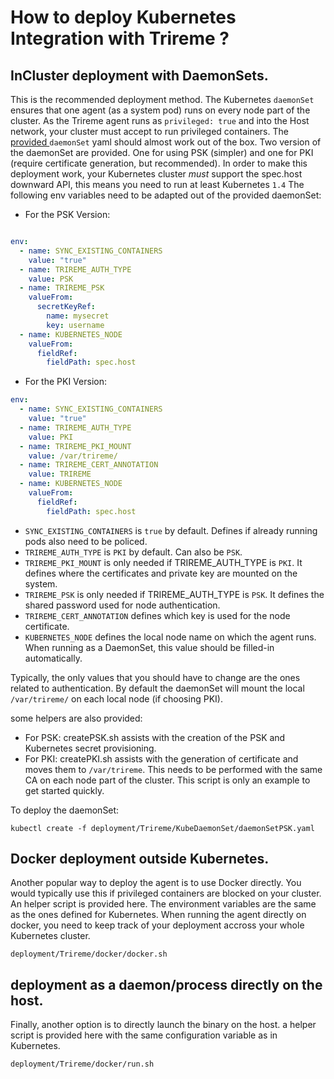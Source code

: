 # How to deploy Kubernetes Integration with Trireme ?

## InCluster deployment with DaemonSets.

This is the recommended deployment method. The Kubernetes `daemonSet` ensures that one agent (as a system pod) runs on every node part of the cluster. As the Trireme agent runs as `privileged: true` and into the Host network, your cluster must accept to run privileged containers.
The [provided ](https://github.com/aporeto-inc/trireme) `daemonSet` yaml  should almost work out of the box.
Two version of the daemonSet are provided. One for using PSK (simpler) and one for PKI (require certificate generation, but recommended).
In order to make this deployment work, your Kubernetes cluster *must* support the spec.host downward API, this means you need to run at least Kubernetes `1.4`
The following env variables need to be adapted out of the provided daemonSet:

* For the PSK Version:
```yaml

env:
  - name: SYNC_EXISTING_CONTAINERS
    value: "true"
  - name: TRIREME_AUTH_TYPE
    value: PSK
  - name: TRIREME_PSK
    valueFrom:
      secretKeyRef:
        name: mysecret
        key: username
  - name: KUBERNETES_NODE
    valueFrom:
      fieldRef:
        fieldPath: spec.host
```

* For the PKI Version:

```yaml
env:
  - name: SYNC_EXISTING_CONTAINERS
    value: "true"
  - name: TRIREME_AUTH_TYPE
    value: PKI
  - name: TRIREME_PKI_MOUNT
    value: /var/trireme/
  - name: TRIREME_CERT_ANNOTATION
    value: TRIREME
  - name: KUBERNETES_NODE
    valueFrom:
      fieldRef:
        fieldPath: spec.host
```



* `SYNC_EXISTING_CONTAINERS` is `true` by default. Defines if already running pods also need to be policed.
* `TRIREME_AUTH_TYPE` is `PKI` by default. Can also be `PSK`.
* `TRIREME_PKI_MOUNT` is only needed if TRIREME_AUTH_TYPE is `PKI`. It defines where the certificates and private key are mounted on the system.
* `TRIREME_PSK` is only needed if TRIREME_AUTH_TYPE is `PSK`. It defines the shared password used for node authentication.
* `TRIREME_CERT_ANNOTATION` defines which key is used for the node certificate.
* `KUBERNETES_NODE` defines the local node name on which the agent runs. When running as a DaemonSet, this value should be filled-in automatically.

Typically, the only values that you should have to change are the ones related to authentication. By default the daemonSet will  mount the local `/var/trireme/` on each local node (if choosing PKI).

some helpers are also provided:
* For PSK: createPSK.sh assists with the creation of the PSK and Kubernetes secret provisioning.
* For PKI: createPKI.sh assists with the generation of certificate and moves them to `/var/trireme`. This needs to be performed with the same CA on each node part of the cluster. This script is only an example to get started quickly.

To deploy the daemonSet:

```
kubectl create -f deployment/Trireme/KubeDaemonSet/daemonSetPSK.yaml
```

## Docker deployment outside Kubernetes.

Another popular way to deploy the agent is to use Docker directly. You would typically use this if privileged containers are blocked on your cluster.
An helper script is provided here. The environment variables are the same as the ones defined for Kubernetes.
When running the agent directly on docker, you need to keep track of your deployment accross your whole Kubernetes cluster.

```
deployment/Trireme/docker/docker.sh
```

## deployment as a daemon/process directly on the host.

Finally, another option is to directly launch the binary on the host.
a helper script is provided here with the same configuration variable as in Kubernetes.

```
deployment/Trireme/docker/run.sh
```
